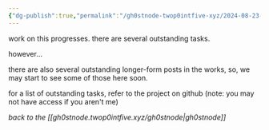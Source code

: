 ```yaml
---
{"dg-publish":true,"permalink":"/gh0stnode-twop0intfive-xyz/2024-08-23-more-soon/","title":"coming soon:"}
---
```



work on this progresses. there are several outstanding tasks. 

however...

there are also several outstanding longer-form posts in the works, so, we may start to see some of those here soon.

for a list of outstanding tasks, refer to the project on github (note: you may not have access if you aren't me)



*back to the [[gh0stnode.twop0intfive.xyz/gh0stnode\|gh0stnode]]*